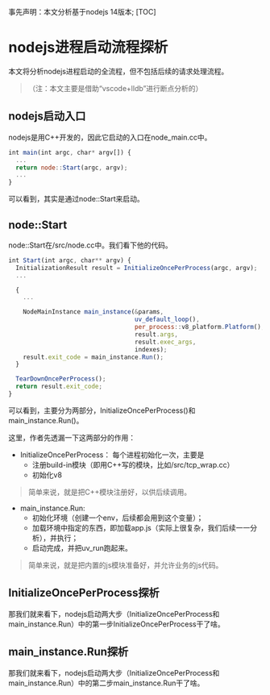 
事先声明：本文分析基于nodejs 14版本; 
[TOC]
# nodejs进程启动流程探析

本文将分析nodejs进程启动的全流程，但不包括后续的请求处理流程。
>（注：本文主要是借助“vscode+lldb”进行断点分析的）

## nodejs启动入口
nodejs是用C++开发的，因此它启动的入口在node_main.cc中。

```js
int main(int argc, char* argv[]) {
  ...
  return node::Start(argc, argv);
  ...
}
```

可以看到，其实是通过node::Start来启动。

## node::Start

node::Start在/src/node.cc中。我们看下他的代码。

```js
int Start(int argc, char** argv) {
  InitializationResult result = InitializeOncePerProcess(argc, argv);
  ...

  {
    ...

    NodeMainInstance main_instance(&params,
                                   uv_default_loop(),
                                   per_process::v8_platform.Platform(),
                                   result.args,
                                   result.exec_args,
                                   indexes);
    result.exit_code = main_instance.Run();
  }

  TearDownOncePerProcess();
  return result.exit_code;
}
```

可以看到，主要分为两部分，InitializeOncePerProcess()和main_instance.Run()。

这里，作者先透漏一下这两部分的作用：

* InitializeOncePerProcess： 每个进程初始化一次，主要是
  * 注册build-in模块（即用C++写的模块，比如/src/tcp_wrap.cc）
  * 初始化v8

> 简单来说，就是把C++模块注册好，以供后续调用。

* main_instance.Run: 
  * 初始化环境（创建一个env，后续都会用到这个变量）；
  * 加载环境中指定的东西，即加载app.js（实际上很复杂，我们后续一一分析），并执行；
  * 启动完成，并把uv_run跑起来。

> 简单来说，就是把内置的js模块准备好，并允许业务的js代码。

## InitializeOncePerProcess探析

那我们就来看下，nodejs启动两大步（InitializeOncePerProcess和main_instance.Run）中的第一步InitializeOncePerProcess干了啥。

## main_instance.Run探析

那我们就来看下，nodejs启动两大步（InitializeOncePerProcess和main_instance.Run）中的第二步main_instance.Run干了啥。
